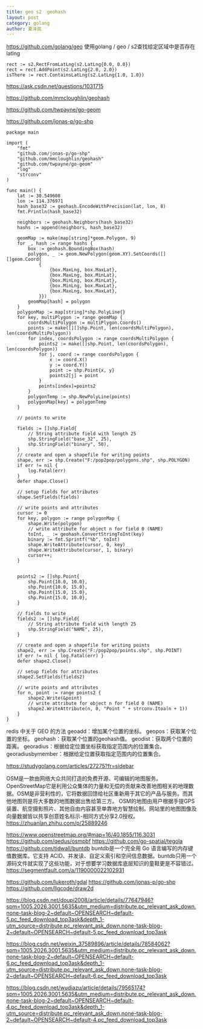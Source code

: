 ```yaml
---
title: geo s2  geohash
layout: post
category: golang
author: 夏泽民
---
```

https://github.com/golang/geo
使用golang / geo / s2查找给定区域中是否存在latlng
```
rect := s2.RectFromLatLng(s2.LatLng{0.0, 0.0})
rect = rect.AddPoint(s2.LatLng{2.0, 2.0})
isThere := rect.ContainsLatLng(s2.LatLng{1.0, 1.0})
```

https://ask.csdn.net/questions/1031715

https://github.com/mmcloughlin/geohash

https://github.com/twpayne/go-geom

https://github.com/jonas-p/go-shp

```
package main

import (
    "fmt"
    "github.com/jonas-p/go-shp"
    "github.com/mmcloughlin/geohash"
    "github.com/twpayne/go-geom"
    "log"
    "strconv"
)

func main() {
    lat := 30.549608
    lon := 114.376971
    hash_base32 := geohash.EncodeWithPrecision(lat, lon, 8)
    fmt.Println(hash_base32)

    neighbors := geohash.Neighbors(hash_base32)
    hashs := append(neighbors, hash_base32)

    geomMap := make(map[string]*geom.Polygon, 9)
    for _, hash := range hashs {
        box := geohash.BoundingBox(hash)
        polygon, _ := geom.NewPolygon(geom.XY).SetCoords([][]geom.Coord{
            {
                {box.MaxLng, box.MaxLat},
                {box.MaxLng, box.MinLat},
                {box.MinLng, box.MinLat},
                {box.MinLng, box.MaxLat},
                {box.MaxLng, box.MaxLat},
            }})
        geomMap[hash] = polygon
    }
    polygonMap := map[string]*shp.PolyLine{}
    for key, multiPlygon := range geomMap {
        coordsMultiPolygon := multiPlygon.Coords()
        points := make([][]shp.Point, len(coordsMultiPolygon), len(coordsMultiPolygon))
        for index, coordsPolygon := range coordsMultiPolygon {
            points2 := make([]shp.Point, len(coordsPolygon), len(coordsPolygon))
            for j, coord := range coordsPolygon {
                x := coord.X()
                y := coord.Y()
                point := shp.Point{x, y}
                points2[j] = point
            }
            points[index]=points2
        }
        polygonTemp := shp.NewPolyLine(points)
        polygonMap[key] = polygonTemp
    }

    // points to write

    fields := []shp.Field{
        // String attribute field with length 25
        shp.StringField("base_32", 25),
        shp.StringField("binary", 50),
    }
    // create and open a shapefile for writing points
    shape, err := shp.Create("F:/pop2pop/polygons.shp", shp.POLYGON)
    if err != nil {
        log.Fatal(err)
    }
    defer shape.Close()

    // setup fields for attributes
    shape.SetFields(fields)

    // write points and attributes
    cursor := 0
    for key, polygon := range polygonMap {
        shape.Write(polygon)
        // write attribute for object n for field 0 (NAME)
        toInt, _ := geohash.ConvertStringToInt(key)
        binary := fmt.Sprintf("%b", toInt)
        shape.WriteAttribute(cursor, 0, key)
        shape.WriteAttribute(cursor, 1, binary)
        cursor++;
    }


    points2 := []shp.Point{
        shp.Point{10.0, 10.0},
        shp.Point{10.0, 15.0},
        shp.Point{15.0, 15.0},
        shp.Point{15.0, 10.0},
    }

    // fields to write
    fields2 := []shp.Field{
        // String attribute field with length 25
        shp.StringField("NAME", 25),
    }

    // create and open a shapefile for writing points
    shape2, err := shp.Create("F:/pop2pop/points.shp", shp.POINT)
    if err != nil { log.Fatal(err) }
    defer shape2.Close()

    // setup fields for attributes
    shape2.SetFields(fields2)

    // write points and attributes
    for n, point := range points2 {
        shape2.Write(&point)
        // write attribute for object n for field 0 (NAME)
        shape2.WriteAttribute(n, 0, "Point " + strconv.Itoa(n + 1))
    }
}
```
<!-- more -->
redis 中关于 GEO 的方法
geoadd：增加某个位置的坐标。
geopos：获取某个位置的坐标。
geohash：获取某个位置的geohash值。
geodist：获取两个位置的距离。
georadius：根据给定位置坐标获取指定范围内的位置集合。
georadiusbymember：根据给定位置获取指定范围内的位置集合。

https://studygolang.com/articles/27275?fr=sidebar

OSM是一款由网络大众共同打造的免费开源、可编辑的地图服务。OpenStreetMap它是利用公众集体的力量和无偿的贡献来改善地图相关的地理数据。OSM是非营利性的，它将数据回馈给社区重新用于其它的产品与服务。而其他地图则是将大多数的地图数据出售给第三方。
OSM的地图由用户根据手提GPS装置、航空摄影照片、其他自由内容甚至单靠地方智慧绘制。网站里的地图图像及向量数据皆以共享创意姓名标示-相同方式分享2.0授权。
https://zhuanlan.zhihu.com/p/25889246

https://www.openstreetmap.org/#map=16/40.1855/116.3031
https://github.com/qedus/osmpbf
https://github.com/go-spatial/tegola
https://github.com/tidwall/buntdb
buntdb是一个完全用 Go 语言编写的内存键值数据库。它支持 ACID、并发读、自定义索引和空间信息数据。buntdb只用一个源码文件就实现了这些功能，对于想要学习数据库底层知识的童鞋更是不容错过。
https://segmentfault.com/a/1190000022102931

https://github.com/lukeroth/gdal
https://github.com/jonas-p/go-shp
https://github.com/llgcode/draw2d


https://blog.csdn.net/doupi2008/article/details/77647946?spm=1005.2026.3001.5635&utm_medium=distribute.pc_relevant_ask_down.none-task-blog-2~default~OPENSEARCH~default-5.pc_feed_download_top3ask&depth_1-utm_source=distribute.pc_relevant_ask_down.none-task-blog-2~default~OPENSEARCH~default-5.pc_feed_download_top3ask

https://blog.csdn.net/weixin_37589896/article/details/78584062?spm=1005.2026.3001.5635&utm_medium=distribute.pc_relevant_ask_down.none-task-blog-2~default~OPENSEARCH~default-6.pc_feed_download_top3ask&depth_1-utm_source=distribute.pc_relevant_ask_down.none-task-blog-2~default~OPENSEARCH~default-6.pc_feed_download_top3ask

https://blog.csdn.net/wudiazu/article/details/79565174?spm=1005.2026.3001.5635&utm_medium=distribute.pc_relevant_ask_down.none-task-blog-2~default~OPENSEARCH~default-4.pc_feed_download_top3ask&depth_1-utm_source=distribute.pc_relevant_ask_down.none-task-blog-2~default~OPENSEARCH~default-4.pc_feed_download_top3ask

